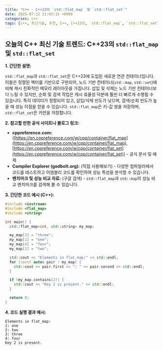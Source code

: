 ```yaml
---
title: "C++ - C++23의 `std::flat_map` 및 `std::flat_set`"
date: 2025-07-22 21:03:15 +0900
categories: c++
tags: [c++, 최신기술, 추천, C++, C++23의, `std::flat_map`, `std::flat_set`]
---
```


## 오늘의 C++ 최신 기술 트렌드: **C++23의 `std::flat_map` 및 `std::flat_set`**

**1. 간단한 설명:**

`std::flat_map`과 `std::flat_set`은 C++23에 도입된 새로운 연관 컨테이너입니다. 이들은 정렬된 벡터를 기반으로 구현되어, 노드 기반 컨테이너(`std::map`, `std::set`)에 비해 캐시 친화적인 메모리 레이아웃을 가집니다. 삽입 및 삭제는 노드 기반 컨테이너보다 느릴 수 있지만, 순회 및 검색 작업은 캐시 효율성 덕분에 훨씬 더 빠르게 수행될 수 있습니다. 특히 데이터가 정렬되어 있고, 삽입/삭제 빈도가 낮으며, 검색/순회 빈도가 높을 때 성능 이점을 얻을 수 있습니다.  `std::flat_map`은 키-값 쌍을 저장하며, `std::flat_set`은 키만을 저장합니다.

**2. 참고할 만한 공식 사이트나 블로그 링크:**

*   **cppreference.com:** ([https://en.cppreference.com/w/cpp/container/flat_map](https://en.cppreference.com/w/cpp/container/flat_map), [https://en.cppreference.com/w/cpp/container/flat_set](https://en.cppreference.com/w/cpp/container/flat_set)) - 공식 문서 및 예제
*   **Compiler Explorer (godbolt.org):** (직접 사용해보기) - 다양한 컴파일러에서 코드를 테스트하고 어셈블리 코드를 확인하여 성능 특성을 분석할 수 있습니다.
*   **벤치마크 및 성능 비교 자료:** (구글 검색) - `std::flat_map`과 `std::map`의 성능 비교 벤치마크를 검색해 볼 수 있습니다.

**3. 간단한 코드 예시 (C++):**

```cpp
#include <iostream>
#include <flat_map>
#include <string>

int main() {
  std::flat_map<int, std::string> my_map;

  my_map[3] = "three";
  my_map[1] = "one";
  my_map[4] = "four";
  my_map[2] = "two";

  std::cout << "Elements in flat_map:" << std::endl;
  for (const auto& pair : my_map) {
    std::cout << pair.first << ": " << pair.second << std::endl;
  }

  if (my_map.contains(2)) {
    std::cout << "Key 2 is present." << std::endl;
  }

  return 0;
}
```

**4. 코드 실행 결과 예시:**

```
Elements in flat_map:
1: one
2: two
3: three
4: four
Key 2 is present.
```

